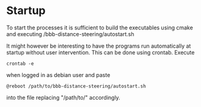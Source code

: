 # Startup

To start the processes it is sufficient to build the executables using cmake and executing /bbb-distance-steering/autostart.sh

It might however be interesting to have the programs run automatically at startup without user intervention. This can be done using crontab. Execute 
```
crontab -e
```
when logged in as debian user and paste 
```
@reboot /path/to/bbb-distance-steering/autostart.sh
```
into the file replacing "/path/to/" accordingly.
